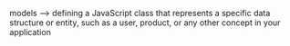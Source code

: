 models --> defining a JavaScript class that represents a specific data structure or entity, such as a user, product, or any other concept in your application

